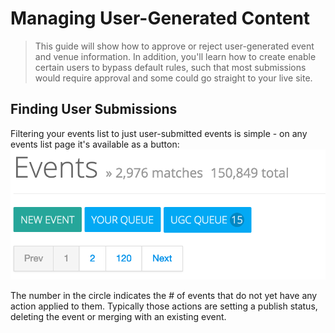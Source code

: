 # Managing User-Generated Content

> This guide will show how to approve or reject user-generated event and venue information.  In addition, you'll learn how to create enable certain users to bypass default rules, such that most submissions would require approval and some could go straight to your live site.

## Finding User Submissions
Filtering your events list to just user-submitted events is simple - on any events list page it's available as a button:
![Finding User-Submitted Events](img/events_ugc_location.png)

The number in the circle indicates the # of events that do not yet have any action applied to them.  Typically those actions are setting a publish status, deleting the event or merging with an existing event.


[comment]: <> (Blocking Users)

[comment]: <> (## Granting Users Higher Privilege)

[comment]: <> (## Inviting Users)

[comment]: <> (## Giving Users Control of Events and Venues)